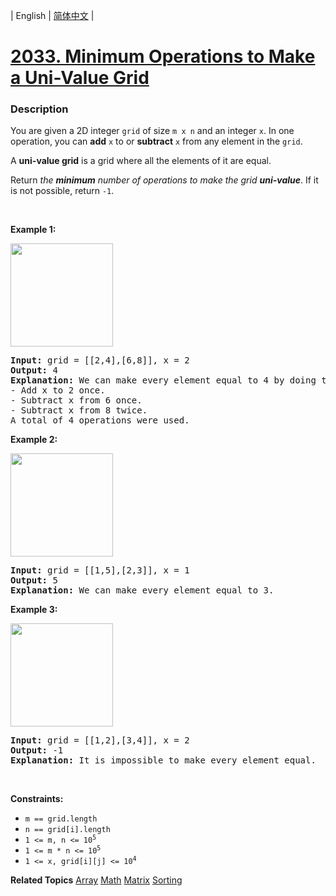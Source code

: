 | English | [简体中文](README.md) |

# [2033. Minimum Operations to Make a Uni-Value Grid](https://leetcode.cn/problems/minimum-operations-to-make-a-uni-value-grid)
 ### Description
<p>You are given a 2D integer <code>grid</code> of size <code>m x n</code> and an integer <code>x</code>. In one operation, you can <strong>add</strong> <code>x</code> to or <strong>subtract</strong> <code>x</code> from any element in the <code>grid</code>.</p>

<p>A <strong>uni-value grid</strong> is a grid where all the elements of it are equal.</p>

<p>Return <em>the <strong>minimum</strong> number of operations to make the grid <strong>uni-value</strong></em>. If it is not possible, return <code>-1</code>.</p>

<p>&nbsp;</p>
<p><strong class="example">Example 1:</strong></p>
<img alt="" src="https://assets.leetcode.com/uploads/2021/09/21/gridtxt.png" style="width: 164px; height: 165px;" />
<pre>
<strong>Input:</strong> grid = [[2,4],[6,8]], x = 2
<strong>Output:</strong> 4
<strong>Explanation:</strong> We can make every element equal to 4 by doing the following: 
- Add x to 2 once.
- Subtract x from 6 once.
- Subtract x from 8 twice.
A total of 4 operations were used.
</pre>

<p><strong class="example">Example 2:</strong></p>
<img alt="" src="https://assets.leetcode.com/uploads/2021/09/21/gridtxt-1.png" style="width: 164px; height: 165px;" />
<pre>
<strong>Input:</strong> grid = [[1,5],[2,3]], x = 1
<strong>Output:</strong> 5
<strong>Explanation:</strong> We can make every element equal to 3.
</pre>

<p><strong class="example">Example 3:</strong></p>
<img alt="" src="https://assets.leetcode.com/uploads/2021/09/21/gridtxt-2.png" style="width: 164px; height: 165px;" />
<pre>
<strong>Input:</strong> grid = [[1,2],[3,4]], x = 2
<strong>Output:</strong> -1
<strong>Explanation:</strong> It is impossible to make every element equal.
</pre>

<p>&nbsp;</p>
<p><strong>Constraints:</strong></p>

<ul>
	<li><code>m == grid.length</code></li>
	<li><code>n == grid[i].length</code></li>
	<li><code>1 &lt;= m, n &lt;= 10<sup>5</sup></code></li>
	<li><code>1 &lt;= m * n &lt;= 10<sup>5</sup></code></li>
	<li><code>1 &lt;= x, grid[i][j] &lt;= 10<sup>4</sup></code></li>
</ul>

**Related Topics**  [Array](https://leetcode.cn/tag/array) [Math](https://leetcode.cn/tag/math) [Matrix](https://leetcode.cn/tag/matrix) [Sorting](https://leetcode.cn/tag/sorting) 